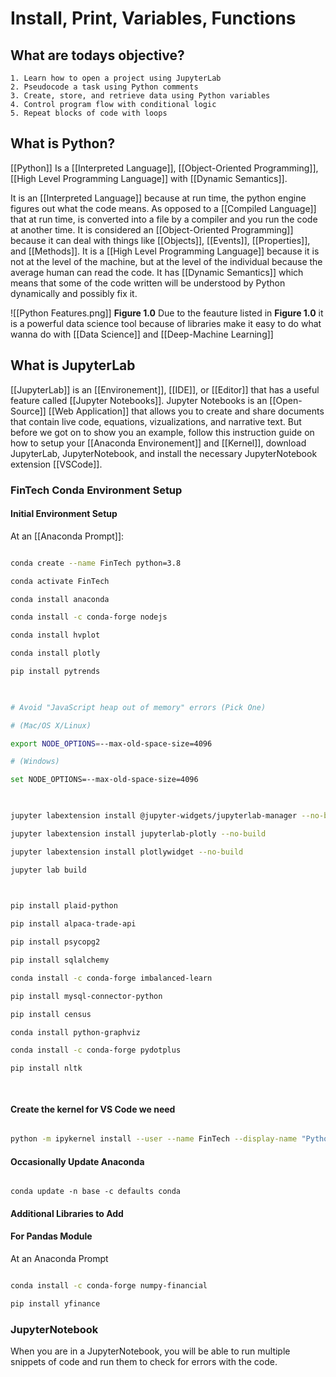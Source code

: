 # Install, Print, Variables, Functions 
## What are todays objective? 
	1. Learn how to open a project using JupyterLab
	2. Pseudocode a task using Python comments
	3. Create, store, and retrieve data using Python variables
	4. Control program flow with conditional logic
	5. Repeat blocks of code with loops

## What is Python? 
[[Python]] Is a [[Interpreted Language]], [[Object-Oriented Programming]], [[High Level Programming Language]] with [[Dynamic Semantics]].  

It is an [[Interpreted Language]] because at run time, the python engine figures out what the code means. As opposed to a [[Compiled Language]] that at run time, is converted  into a file by a compiler and you run the code at another time. It is considered an [[Object-Oriented Programming]] because it can deal with things like [[Objects]], [[Events]],  [[Properties]], and [[Methods]]. It is a [[High Level Programming Language]] because it is not at the level of the machine, but at the level of the individual because the average human can read the code. It has [[Dynamic Semantics]] which means that some of the code written will be understood by Python dynamically and possibly fix it. 

![[Python Features.png]]
**Figure 1.0**
Due to the feauture listed in **Figure 1.0** it is a powerful data science tool because of libraries make it easy to do what wanna do with [[Data Science]] and [[Deep-Machine Learning]]

## What is JupyterLab
[[JupyterLab]] is an [[Environement]], [[IDE]], or [[Editor]] that has a useful feature called [[Jupyter Notebooks]]. Jupyter Notebooks is an [[Open-Source]] [[Web Application]] that allows you to create and share documents that contain live code, equations, vizualizations, and narrative text.
But before we got on to show you an example, follow this instruction guide on how to setup your [[Anaconda Environement]] and [[Kernel]], download JupyterLab, JupyterNotebook, and install the necessary JupyterNotebook extension [[VSCode]].

### FinTech Conda Environment Setup

#### Initial Environment Setup
At an [[Anaconda Prompt]]:

``` Bash

conda create --name FinTech python=3.8

conda activate FinTech

conda install anaconda

conda install -c conda-forge nodejs

conda install hvplot

conda install plotly

pip install pytrends

  

# Avoid "JavaScript heap out of memory" errors (Pick One)

# (Mac/OS X/Linux)

export NODE_OPTIONS=--max-old-space-size=4096

# (Windows)

set NODE_OPTIONS=--max-old-space-size=4096

  

jupyter labextension install @jupyter-widgets/jupyterlab-manager --no-build

jupyter labextension install jupyterlab-plotly --no-build

jupyter labextension install plotlywidget --no-build

jupyter lab build

  

pip install plaid-python

pip install alpaca-trade-api

pip install psycopg2

pip install sqlalchemy

conda install -c conda-forge imbalanced-learn

pip install mysql-connector-python

pip install census

conda install python-graphviz

conda install -c conda-forge pydotplus

pip install nltk

  

```

#### Create the kernel for VS Code we need
``` Bash

python -m ipykernel install --user --name FinTech --display-name "Python 3.8 (FinTech)"

```

#### Occasionally Update Anaconda
``` Command

conda update -n base -c defaults conda

```


#### Additional Libraries to Add

  

#### For Pandas Module 

  

At an Anaconda Prompt
``` Bash

conda install -c conda-forge numpy-financial

pip install yfinance

```

  



### JupyterNotebook 
When you are in a JupyterNotebook, you will be able to run multiple snippets of code and run them to check for errors with the code. 



## 


